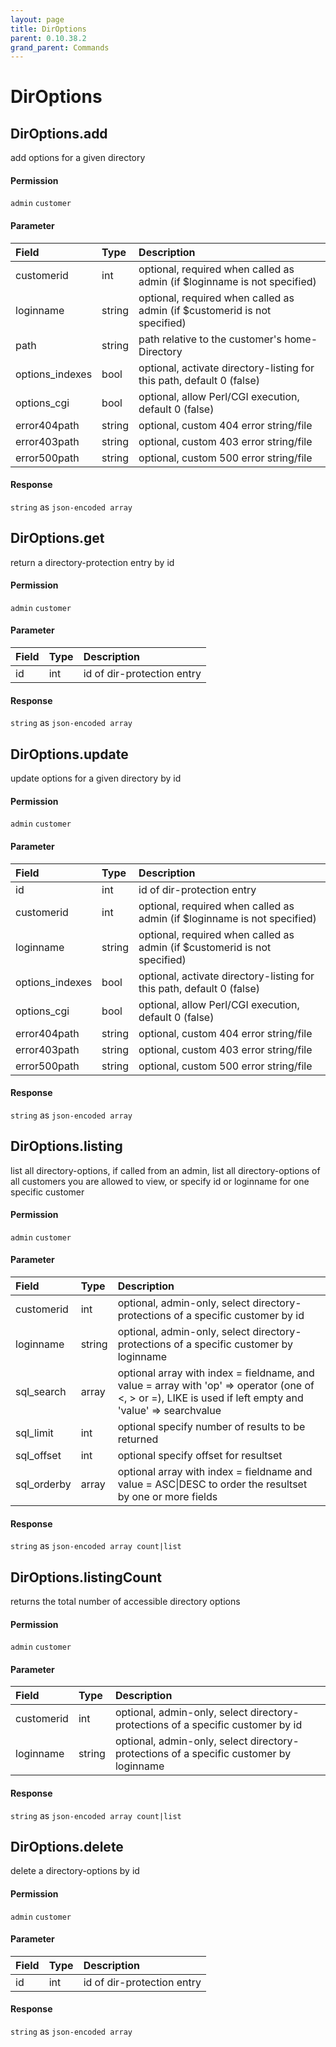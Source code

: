 ```yaml
---
layout: page
title: DirOptions
parent: 0.10.38.2
grand_parent: Commands
---
```


# DirOptions

## DirOptions.add

add options for a given directory

#### Permission

`admin` `customer`

#### Parameter

| Field | Type | Description |
| :--- | :--- | :--- |
| customerid | int | optional, required when called as admin (if $loginname is not specified) |
| loginname | string | optional, required when called as admin (if $customerid is not specified) |
| path | string | path relative to the customer's home-Directory |
| options_indexes | bool | optional, activate directory-listing for this path, default 0 (false) |
| options_cgi | bool | optional, allow Perl/CGI execution, default 0 (false) |
| error404path | string | optional, custom 404 error string/file |
| error403path | string | optional, custom 403 error string/file |
| error500path | string | optional, custom 500 error string/file |

#### Response

`string` as `json-encoded array`

## DirOptions.get

return a directory-protection entry by id

#### Permission

`admin` `customer`

#### Parameter

| Field | Type | Description |
| :--- | :--- | :--- |
| id | int | id of dir-protection entry |

#### Response

`string` as `json-encoded array`

## DirOptions.update

update options for a given directory by id

#### Permission

`admin` `customer`

#### Parameter

| Field | Type | Description |
| :--- | :--- | :--- |
| id | int | id of dir-protection entry |
| customerid | int | optional, required when called as admin (if $loginname is not specified) |
| loginname | string | optional, required when called as admin (if $customerid is not specified) |
| options_indexes | bool | optional, activate directory-listing for this path, default 0 (false) |
| options_cgi | bool | optional, allow Perl/CGI execution, default 0 (false) |
| error404path | string | optional, custom 404 error string/file |
| error403path | string | optional, custom 403 error string/file |
| error500path | string | optional, custom 500 error string/file |

#### Response

`string` as `json-encoded array`

## DirOptions.listing

list all directory-options, if called from an admin, list all directory-options of all customers you are allowed to view, or specify id or loginname for one specific customer

#### Permission

`admin` `customer`

#### Parameter

| Field | Type | Description |
| :--- | :--- | :--- |
| customerid | int | optional, admin-only, select directory-protections of a specific customer by id |
| loginname | string | optional, admin-only, select directory-protections of a specific customer by loginname |
| sql_search | array | optional array with index = fieldname, and value = array with 'op' => operator (one of <, > or =), LIKE is used if left empty and 'value' => searchvalue |
| sql_limit | int | optional specify number of results to be returned |
| sql_offset | int | optional specify offset for resultset |
| sql_orderby | array | optional array with index = fieldname and value = ASC\|DESC to order the resultset by one or more fields |

#### Response

`string` as `json-encoded array count|list`

## DirOptions.listingCount

returns the total number of accessible directory options

#### Permission

`admin` `customer`

#### Parameter

| Field | Type | Description |
| :--- | :--- | :--- |
| customerid | int | optional, admin-only, select directory-protections of a specific customer by id |
| loginname | string | optional, admin-only, select directory-protections of a specific customer by loginname |

#### Response

`string` as `json-encoded array count|list`

## DirOptions.delete

delete a directory-options by id

#### Permission

`admin` `customer`

#### Parameter

| Field | Type | Description |
| :--- | :--- | :--- |
| id | int | id of dir-protection entry |

#### Response

`string` as `json-encoded array`